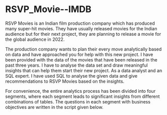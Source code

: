 # RSVP_Movie--IMDB
RSVP Movies is an Indian film production company which has produced many super-hit movies. They have usually released movies for the Indian audience but for their next project, they are planning to release a movie for the global audience in 2022.

The production company wants to plan their every move analytically based on data and have approached you for help with this new project. I have been provided with the data of the movies that have been released in the past three years. I have to analyse the data set and draw meaningful insights that can help them start their new project.
As a data analyst and an SQL expert. I have used SQL to analyse the given data and give recommendations to RSVP Movies based on the insights. 


For convenience, the entire analytics process has been divided into four segments, where each segment leads to significant insights from different combinations of tables. The questions in each segment with business objectives are written in the script given below. 

